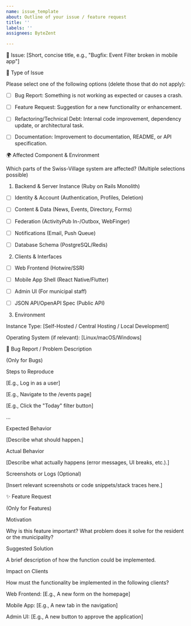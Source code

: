 ```yaml
---
name: issue_template
about: Outline of your issue / feature request
title: ''
labels: ''
assignees: ByteZent

---
```


📝 Issue: [Short, concise title, e.g., "Bugfix: Event Filter broken in mobile app"]

🎯 Type of Issue

Please select one of the following options (delete those that do not apply):

- [ ] Bug Report: Something is not working as expected or causes a crash.

- [ ] Feature Request: Suggestion for a new functionality or enhancement.

- [ ] Refactoring/Technical Debt: Internal code improvement, dependency update, or architectural task.

- [ ] Documentation: Improvement to documentation, README, or API specification.

🌍 Affected Component & Environment

Which parts of the Swiss-Village system are affected? (Multiple selections possible)

1. Backend & Server Instance (Ruby on Rails Monolith)

- [ ] Identity & Account (Authentication, Profiles, Deletion)

- [ ] Content & Data (News, Events, Directory, Forms)

- [ ] Federation (ActivityPub In-/Outbox, WebFinger)

- [ ] Notifications (Email, Push Queue)

- [ ] Database Schema (PostgreSQL/Redis)

2. Clients & Interfaces

- [ ] Web Frontend (Hotwire/SSR)

- [ ] Mobile App Shell (React Native/Flutter)

- [ ] Admin UI (For municipal staff)

- [ ] JSON API/OpenAPI Spec (Public API)

3. Environment

Instance Type: [Self-Hosted / Central Hosting / Local Development]

Operating System (if relevant): [Linux/macOS/Windows]

🐛 Bug Report / Problem Description

(Only for Bugs)

Steps to Reproduce

[E.g., Log in as a user]

[E.g., Navigate to the /events page]

[E.g., Click the "Today" filter button]

...

Expected Behavior

[Describe what should happen.]

Actual Behavior

[Describe what actually happens (error messages, UI breaks, etc.).]

Screenshots or Logs (Optional)

[Insert relevant screenshots or code snippets/stack traces here.]

✨ Feature Request

(Only for Features)

Motivation

Why is this feature important? What problem does it solve for the resident or the municipality?

Suggested Solution

A brief description of how the function could be implemented.

Impact on Clients

How must the functionality be implemented in the following clients?

Web Frontend: [E.g., A new form on the homepage]

Mobile App: [E.g., A new tab in the navigation]

Admin UI: [E.g., A new button to approve the application]

